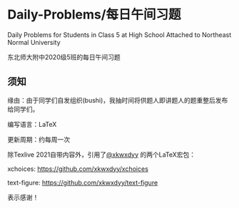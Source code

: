 # Daily-Problems/每日午间习题
Daily Problems for Students in Class 5 at High School Attached to Northeast Normal University

东北师大附中2020级5班的每日午间习题

## 须知
缘由：由于同学们自发组织(bushi)，我抽时间将供题人即讲题人的题重整后发布给同学们。

编写语言：LaTeX

更新周期：约每周一次

除Texlive 2021自带内容外，引用了[@xkwxdyy](https://github.com/xkwxdyy) 的两个LaTeX宏包：

xchoices: https://github.com/xkwxdyy/xchoices

text-figure: https://github.com/xkwxdyy/text-figure

表示感谢！

